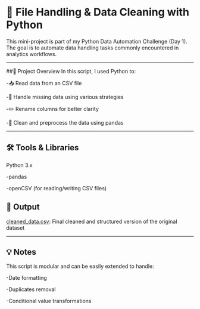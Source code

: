 # 📂 File Handling & Data Cleaning with Python
This mini-project is part of my Python Data Automation Challenge (Day 1). 
The goal is to automate data handling tasks commonly encountered in analytics workflows.

---

##📌 Project Overview
In this script, I used Python to:

-📥 Read data from an CSV file

-🧹 Handle missing data using various strategies

-✏️ Rename columns for better clarity

-🧼 Clean and preprocess the data using pandas

---

## 🛠️ Tools & Libraries
Python 3.x

-pandas

-openCSV (for reading/writing CSV files)

## 📂 Output
[cleaned_data.csv](): Final cleaned and structured version of the original dataset

---
## 💡 Notes
This script is modular and can be easily extended to handle:

-Date formatting

-Duplicates removal

-Conditional value transformations





